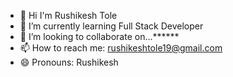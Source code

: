 - 👋 Hi I'm Rushikesh Tole
- 🌱 I’m currently learning Full Stack Developer
- 👯 I’m looking to collaborate on...******
- 📫 How to reach me: rushikeshtole19@gmail.com
- 😄 Pronouns: Rushikesh
